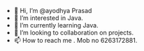 - 👋 Hi, I’m @ayodhya Prasad
- 👀 I’m interested in Java.
- 🌱 I’m currently learning Java.
- 💞️ I’m looking to collaboration on projects.
- 📫 How to reach me . Mob no 6263172881.

<!---
ayodhyapr/ayodhyapr is a ✨ special ✨ repository because its `README.md` (this file) appears on your GitHub profile.
You can click the Preview link to take a look at your changes.
--->
